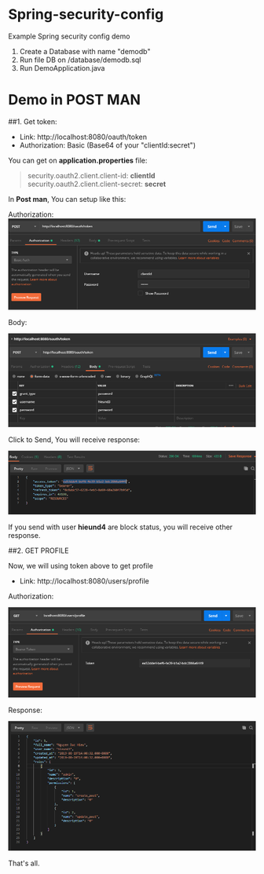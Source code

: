 # Spring-security-config
Example Spring security config demo

1. Create a Database with name "demodb"
2. Run file DB on /database/demodb.sql
3. Run DemoApplication.java

# Demo in POST MAN
##1. Get token:  

* Link: http://localhost:8080/oauth/token
* Authorization: Basic (Base64 of your "clientId:secret")

You can get on __application.properties__ file:

> security.oauth2.client.client-id: __clientId__  
> security.oauth2.client.client-secret: __secret__

In __Post man__, You can setup like this:

Authorization:
![Alt text](demo/oauth.png?raw=true "Get Token")


Body:

![Alt text](demo/oauth_2.png?raw=true "Get Token")


Click to Send, You will receive response:

![Alt text](demo/oauth_3.png?raw=true "Get Token")

If you send with user __hieund4__ are block status, you will receive other response.

##2. GET PROFILE  

Now, we will using token above to get profile

* Link: http://localhost:8080/users/profile

Authorization:

![Alt text](demo/oauth_4.png?raw=true "Get Profile")


Response:

![Alt text](demo/oauth_5.png?raw=true "Get Profile")


That's all.

